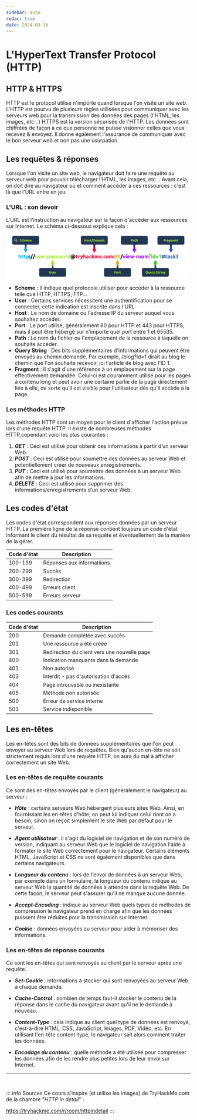 ```yaml
---
sidebar: auto
redac: true
date: 2024-03-16
---
```

# L'HyperText Transfer Protocol (HTTP)

## HTTP & HTTPS

HTTP est le protocol utilisé n'importe quand lorsque l'on visite un site web. L'HTTP est pourvu de plusieurs règles utilisées pour communiquer avec les serveurs web pour la transmission des données des pages (l'HTML, les images, etc...)
HTTPS est la version sécurisée de l'HTTP. Les données sont chiffrées de façon à ce que personne ne puisse visionner celles que vous recevez & envoyez. Il donne également l'assurance de communiquer avec le bon serveur web et non pas une usurpation.

## Les requêtes & réponses

Lorsque l'on visite un site web, le navigateur doit faire une requête au serveur web pour pouvoir télécharger l'HTML, les images, etc...
Avant cela, on doit dire au navigateur où et comment accéder à ces ressources : c'est là que l'URL entre en jeu.

### L'URL : son devoir

L'URL est l'instruction au navigateur sur la façon d'accéder aux ressources sur Internet. Le schéma ci-dessous explique cela :

![Schéma URL](./img/url.png)

* **Scheme** : Il indique quel protocole utiliser pour accéder à la ressource telle que HTTP, HTTPS, FTP...
* **User** : Certains services nécessitent une authentification pour se connecter, cette indication est inscrite dans l'URL
* **Host** : Le nom de domaine ou l'adresse IP du serveur auquel vous souhaitez accéder.
* **Port** : Le port utilisé, généralement 80 pour HTTP et 443 pour HTTPS, mais il peut être hébergé sur n'importe quel port entre 1 et 65535.
* **Path** : Le nom du fichier ou l'emplacement de la ressource à laquelle on souhaite accéder.
* **Query String** : Des bits supplémentaires d'informations qui peuvent être envoyés au chemin demandé. Par exemple, /blog?id=1 dirait au blog le chemin que l'on souhaite recevoir, ici l'article de blog avec l'ID 1.
* **Fragment** : Il s'agit d'une référence à un emplacement sur la page effectivement demandée. Celui-ci est couramment utilisé pour les pages à contenu long et peut avoir une certaine partie de la page directement liée à elle, de sorte qu'il est visible pour l'utilisateur dès qu'il accède à la page.

### Les méthodes HTTP

Les méthodes HTTP sont un moyen pour le client d'afficher l'action prévue lors d'une requête HTTP. Il existe de nombreuses méthodes HTTP,cependant voici les plus courantes :

1. ***GET*** : Ceci est utilisé pour obtenir des informations à partir d’un serveur Web.
2. ***POST*** : Ceci est utilisé pour soumettre des données au serveur Web et potentiellement créer de nouveaux enregistrements.
3. ***PUT*** : Ceci est utilisé pour soumettre des données à un serveur Web afin de mettre à jour les informations.
4. ***DELETE*** : Ceci est utilisé pour supprimer des informations/enregistrements d’un serveur Web.

## Les codes d'état

Les codes d'état correspondent aux réponses données par un serveur HTTP. La première ligne de la réponse contient toujours un code d'état informant le client du résultat de sa requête et éventuellement de la manière de la gérer.

|Code d'état|Description|
|-|-|
|100-199|Réponses aux informatiions|
|200-299|Succès|
|300-399|Redirection|
|400-499|Erreurs client|
|500-599|Erreurs serveur|

### Les codes courants

|Code d'état|Description|
|-|-|
|200|Demande complétée avec succès|
|201|Une ressource a été créée|
|301|Redirection du client vers une nouvelle page|
|400|Indication manquante dans la demande|
|401|Non autorisé|
|403|Interdit - pas d'autorisation d'accès|
|404|Page introuvable ou inexistante|
|405|Méthode non autorisée|
|500|Erreur de service interne|
|503|Service indisponible|

## Les en-têtes

Les en-têtes sont des bits de données supplémentaires que l'on peut envoyer au serveur Web lors de requêtes. Bien qu'aucun en-tête ne soit strictement requis lors d'une requête HTTP, on aura du mal à afficher correctement un site Web.

### Les en-têtes de requête courants

Ce sont des en-têtes envoyés par le client (généralement le navigateur) au serveur :

* ***Hôte*** : certains serveurs Web hébergent plusieurs sites Web. Ainsi, en fournissant les en-têtes d'hôte, on peut lui indiquer celui dont on a besoin, sinon on reçoit simplement le site Web par défaut pour le serveur.

* ***Agent utilisateur*** : il s'agit du logiciel de navigation et de son numéro de version, indiquant au serveur Web que le logiciel de navigation l'aide à formater le site Web correctement pour le navigateur. Certains éléments HTML, JavaScript et CSS ne sont également disponibles que dans certains navigateurs.

* ***Longueur du contenu*** : lors de l'envoi de données à un serveur Web, par exemple dans un formulaire, la longueur du contenu indique au serveur Web la quantité de données à attendre dans la requête Web. De cette façon, le serveur peut s'assurer qu'il ne manque aucune donnée.

* ***Accept-Encoding*** : indique au serveur Web quels types de méthodes de compression le navigateur prend en charge afin que les données puissent être réduites pour la transmission sur Internet.

* ***Cookie*** : données envoyées au serveur pour aider à mémoriser des informations.

### Les en-têtes de réponse courants

Ce sont les en-têtes qui sont renvoyés au client par le serveur après une requête.

* ***Set-Cookie*** : informations à stocker qui sont renvoyées au serveur Web à chaque demande.

* ***Cache-Control*** : combien de temps faut-il stocker le contenu de la réponse dans le cache du navigateur avant qu'il ne le demande à nouveau.

* ***Content-Type*** : cela indique au client quel type de données est renvoyé, c'est-à-dire HTML, CSS, JavaScript, Images, PDF, Vidéo, etc. En utilisant l'en-tête content-type, le navigateur sait alors comment traiter les données.

* ***Encodage du contenu*** : quelle méthode a été utilisée pour compresser les données afin de les rendre plus petites lors de leur envoi sur Internet.



<hr>
<br>

::: info Sources
Ce cours s'inspire (et utilise les images) de TryHackMe.com de la chambre "*HTTP in detail*" :

https://tryhackme.com/r/room/httpindetail  <Badge type="tip" text="Gratuit" />
:::



